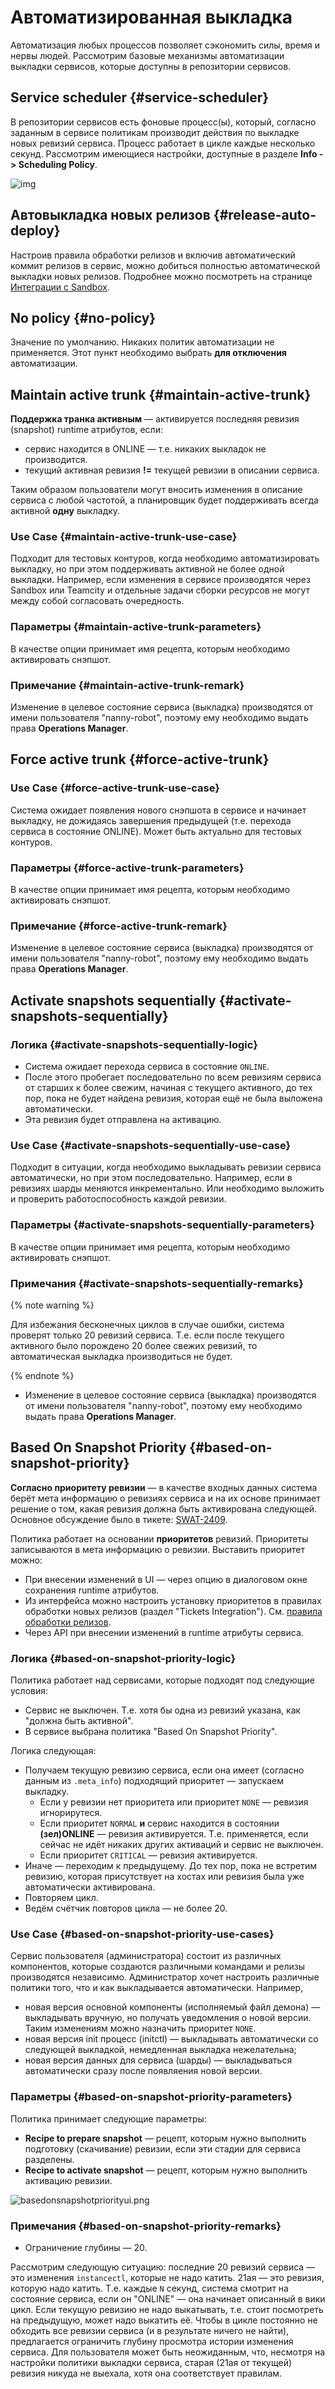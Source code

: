# Автоматизированная выкладка

Автоматизация любых процессов позволяет сэкономить силы, время и нервы людей. Рассмотрим базовые механизмы автоматизации выкладки сервисов, которые доступны в репозитории сервисов.

## Service scheduler {#service-scheduler}

В репозитории сервисов есть фоновые процесс(ы), который, согласно заданным в сервисе политикам производит действия по выкладке новых ревизий сервиса.
Процесс работает в цикле каждые несколько секунд.
Рассмотрим имеющиеся настройки, доступные в разделе **Info -> Scheduling Policy**.

![img](https://jing.yandex-team.ru/files/sshipkov/service_scheduling_policies.4ce29c2.png)

## Автовыкладка новых релизов {#release-auto-deploy}

Настроив правила обработки релизов и включив автоматический коммит релизов в сервис, можно добиться полностью автоматической выкладки новых релизов. Подробнее можно посмотреть на странице [Интеграции с Sandbox](../how-to/sandbox-integration.md#auto-deploy-setup).

## No policy {#no-policy}

Значение по умолчанию. Никаких политик автоматизации не применяется. Этот пункт необходимо выбрать **для отключения** автоматизации.

## Maintain active trunk {#maintain-active-trunk}

**Поддержка транка активным** — активируется последняя ревизия (snapshot) runtime атрибутов, если:
* сервис находится в ONLINE — т.е. никаких выкладок не производится.
* текущий активная ревизия **!=** текущей ревизии в описании сервиса.

Таким образом пользователи могут вносить изменения в описание сервиса с любой частотой, а планировщик будет поддерживать всегда активной **одну** выкладку.

### Use Case {#maintain-active-trunk-use-case}

Подходит для тестовых контуров, когда необходимо автоматизировать выкладку, но при этом поддерживать активной не более одной выкладки. Например, если изменения в сервисе производятся через Sandbox или Teamcity и отдельные задачи сборки ресурсов не могут между собой согласовать очередность.

### Параметры {#maintain-active-trunk-parameters}

В качестве опции принимает имя рецепта, которым необходимо активировать снэпшот.

### Примечание {#maintain-active-trunk-remark}

Изменение в целевое состояние сервиса (выкладка) производятся от имени пользователя "nanny-robot", поэтому ему необходимо выдать права **Operations Manager**.

##  Force active trunk {#force-active-trunk}

### Use Case {#force-active-trunk-use-case}

Система ожидает появления нового снэпшота в сервисе и начинает выкладку, не дожидаясь завершения предыдущей (т.е. перехода сервиса в состояние ONLINE).
Может быть актуально для тестовых контуров.

### Параметры {#force-active-trunk-parameters}

В качестве опции принимает имя рецепта, которым необходимо активировать снэпшот.

### Примечание {#force-active-trunk-remark}

Изменение в целевое состояние сервиса (выкладка) производятся от имени пользователя "nanny-robot", поэтому ему необходимо выдать права **Operations Manager**.

## Activate snapshots sequentially {#activate-snapshots-sequentially}

### Логика {#activate-snapshots-sequentially-logic}

* Система ожидает перехода сервиса в состояние `ONLINE`.
* После этого пробегает последовательно по всем ревизиям сервиса от старших к более свежим, начиная с текущего активного, до тех пор, пока не будет найдена ревизия, которая ещё не была выложена автоматически.
* Эта ревизия будет отправлена на активацию.

### Use Case {#activate-snapshots-sequentially-use-case}

Подходит в ситуации, когда необходимо выкладывать ревизии сервиса автоматически, но при этом последовательно. Например, если в ревизиях шарды меняются инкрементально. Или необходимо выложить и проверить работоспособность каждой ревизии.

### Параметры {#activate-snapshots-sequentially-parameters}

В качестве опции принимает имя рецепта, которым необходимо активировать снэпшот.

###  Примечания {#activate-snapshots-sequentially-remarks}

{% note warning %}

Для избежания бесконечных циклов в случае ошибки, система проверят только 20 ревизий сервиса. Т.е. если после текущего активного было порождено 20 более свежих ревизий, то автоматическая выкладка производиться не будет.

{% endnote %}

* Изменение в целевое состояние сервиса (выкладка) производятся от имени пользователя "nanny-robot", поэтому ему необходимо выдать права **Operations Manager**.

## Based On Snapshot Priority {#based-on-snapshot-priority}

**Согласно приоритету ревизии** — в качестве входных данных система берёт мета информацию о ревизиях сервиса и на их основе принимает решение о том, какая ревизия должна быть активирована следующей.
Основное обсуждение было в тикете: [SWAT-2409](https://st.yandex-team.ru/SWAT-2409).

Политика работает на основании **приоритетов** ревизий. Приоритеты записываются в мета информацию о ревизии. Выставить приоритет можно:

* При внесении изменений в UI — через опцию в диалоговом окне сохранения runtime атрибутов.
* Из интерфейса можно настроить установку приоритетов в правилах обработки новых релизов (раздел "Tickets Integration"). См. [правила обработки релизов](../how-to/sandbox-integration.md#release-rules-matching-service).
* Через API при внесении изменений в runtime атрибуты сервиса.

### Логика {#based-on-snapshot-priority-logic}

Политика работает над сервисами, которые подходят под следующие условия:

* Сервис не выключен. Т.е. хотя бы одна из ревизий указана, как "должна быть активной".
* В сервисе выбрана политика "Based On Snapshot Priority".

Логика следующая:

* Получаем текущую ревизию сервиса, если она имеет (согласно данным из `.meta_info`) подходящий приоритет — запускаем выкладку.
    * Если у ревизии нет приоритета или приоритет `NONE` — ревизия игнорирутеся.
    * Если приоритет `NORMAL` **и** сервис находится в состоянии **(зел)ONLINE** — ревизия активируется.
        Т.е. применяется, если сейчас не идёт никаких других активаций и сервис не выключен.
    * Если приоритет `CRITICAL` — ревизия активируется.
* Иначе — переходим к предыдущему.
    До тех пор, пока не встретим ревизию, которая присутствует на хостах или ревизия была уже автоматически активирована.
* Повторяем цикл.
* Ведём счётчик повторов цикла — не более 20.

### Use Case {#based-on-snapshot-priority-use-cases}

Сервис пользователя (администратора) состоит из различных компонентов, которые создаются различными командами и релизы производятся независимо. Администратор хочет настроить различные политики того, что и как выкладывается автоматически. Например,

* новая версия основной компоненты (исполняемый файл демона) — выкладывать вручную, но получать уведомления о новой версии.
    Таким изменениям можно назначить приоритет `NONE`.
* новая версия init процесс (initctl) — выкладывать автоматически со следующей выкладкой, немедленная выкладка нежелательна;
* новая версия данных для сервиса (шарды) — выкладываться автоматически сразу после появляения новой версии.

### Параметры {#based-on-snapshot-priority-parameters}

Политика принимает следующие параметры:

* **Recipe to prepare snapshot** — рецепт, которым нужно выполнить подготовку (скачивание) ревизии, если эти стадии для сервиса разделены.
* **Recipe to activate snapshot** — рецепт, которым нужно выполнить активацию ревизии.

![basedonsnapshotpriorityui.png](https://jing.yandex-team.ru/files/sshipkov/based_on_snapshot_priority_ui.cea2aaa.png)

### Примечания {#based-on-snapshot-priority-remarks}

* Ограничение глубины — 20.

Рассмотрим следующую ситуацию: последние 20 ревизий сервиса — это изменения `instancectl`, которые не надо катить. 21ая — это ревизия, которую надо катить. Т.е. каждые `N` секунд, система смотрит на состояние сервиса, если он "ONLINE" — она начинает описанный в вики цикл. Если текущую ревизию не надо выкатывать, т.е. стоит посмотреть на предыдущую, может надо выкатить её. Чтобы в цикле постоянно не обходить все ревизии сервиса (и в результате ничего не найти), предлагается ограничить глубину просмотра истории изменения сервиса.
Для пользователя может быть неожиданным, что, несмотря на настройки политики выкладки сервиса, старая (21ая от текущей) ревизия никуда не выехала, хотя она соответствует правилам.


